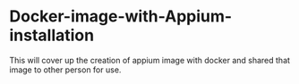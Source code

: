 # Docker-image-with-Appium-installation
This will cover up the creation of appium image with docker and shared that image to other person for use.

